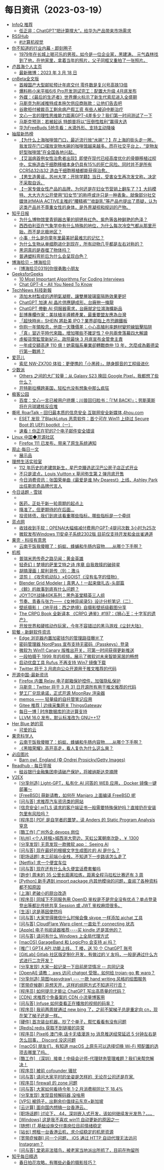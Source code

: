 ﻿# 每日资讯（2023-03-19）

- [InfoQ 推荐](https://www.infoq.cn)
  - [任正非：ChatGPT“把计算撑大”，给华为产品带来市场需求](https://www.infoq.cn/article/ugoDGtJzX9xdm8d9o5eo)
- [RSSHub](https://t.me/s/tieliu)
  - [#计算机视觉](https://t.me/s/tieliu?q=%23%E8%AE%A1%E7%AE%97%E6%9C%BA%E8%A7%86%E8%A7%89)
- [你不知道的行业内幕 - 即刻圈子](https://m.okjike.com/topics/5699f451d3e8351200bffdc8)
  - [1979年在长城上喝可乐的男孩，如今是一位企业家，黑建涛。 元气森林找到了他，在他家里，拿着当年的照片，父子同框又重拍了一张照片。](https://m.okjike.com/originalPosts/64166037a34a361bbce21892)
- [卢昌海个人主页](http://www.changhai.org)
  - [最新微博：2023 年 3 月 18 日](https://www.changhai.org/articles/miscellaneous/blog/202303.php#latest)
- [cnBeta全文版](https://m.cnbeta.com.tw/)
  - [首艘国产大型邮轮预计年底交付 零件数是复兴号高铁13倍](https://m.cnbeta.com.tw/view/1350079.htm)
  - [爆料称小米平板6/6 Pro开发测试完工：配置大升级 4月底发布](https://m.cnbeta.com.tw/view/1350077.htm)
  - [外媒：《最后的生还者》世界爆火标示了新生代索尼进入全盛期](https://m.cnbeta.com.tw/view/1350065.htm)
  - [马斯克为削减推特成本拖欠供应商账款：让他们告去吧](https://m.cnbeta.com.tw/view/1350059.htm)
  - [谷歌拒付被裁员工剩余病产假工资 有些人被迫中断治疗](https://m.cnbeta.com.tw/view/1350057.htm)
  - [文心一言的理性思维能力距离GPT-4差多少？我们第一时间测试了一下](https://m.cnbeta.com.tw/view/1350053.htm)
  - [马斯克预测：若被起诉 特朗普将以“压倒性胜利”赢得大选](https://m.cnbeta.com.tw/view/1350051.htm)
  - [华为FreeBuds 5抢先看：水滴外形、支持主动降噪](https://m.cnbeta.com.tw/view/1350037.htm)
- [抽屉新热榜](http://www.chouti.com)
  - [【为什么上海咖啡馆门口，最近流行放“水碗”？】在上海的街头走一圈，我发现在门口摆放宠物水碗的咖啡馆越来越多。而在社交平台上，“宠物友好型咖啡馆”在全国各地兴起。](https://dig.chouti.com/link/38106002)
  - [【艾滋病首例女性治愈者出现】即使在现代已经高度优化的骨髓移植过程中，实施造血干细胞移植本身仍具有15%的死亡风险。同时并不是所有CCR5Δ32/Δ32 造血干细胞移植都能获得治愈。](https://dig.chouti.com/link/38105653)
  - [【男生造黄谣，苏州大学：开除学籍】当日，受害女生再次发文称，决定不采取自诉。](https://dig.chouti.com/link/38105593)
  - [【一家专做女性产品的品牌，为何还是在妇女节营销上翻车了？】大码模特、大大方方公开使用“妇女节”的称呼或许只是一种表象，就像部分社交媒体对MAIA ACTIVE主推的“腰精裤”“收副乳”等产品也提出了质疑，认为这类产品并不尊重女性的身体，是外界凝视和规训的产物。](https://dig.chouti.com/link/38105514)
- [知乎日报](https://www.zhihu.com/)
  - [为什么博物馆里青铜器古董的铜锈有红色、紫色等各种鲜艳的色泽？](https://daily.zhihu.com/story/9759389)
  - [西西伯利亚在气象学中有什么特殊的地位，为什么每次冷空气都从那里开始，而不是北极地区？](https://daily.zhihu.com/story/9759413)
  - [小事 · 什么是你童年里最美好最难忘的记忆？](https://daily.zhihu.com/story/9759381)
  - [为什么生物从单细胞进化到现在，所有动物几乎都是左右对称的？](https://daily.zhihu.com/story/9759387)
  - [黑洞真的是吞噬了物体吗？](https://daily.zhihu.com/story/9759395)
  - [普通塑料弯折后为什么会呈现白色？](https://daily.zhihu.com/story/9759404)
- [博海拾贝 – 博海拾贝](https://www.bohaishibei.com)
  - [[博海拾贝0319]你很勇敢小朋友](https://www.bohaishibei.com/post/81243/)
- [GeeksforGeeks](https://www.geeksforgeeks.org)
  - [10 Most Important Algorithms For Coding Interviews](https://www.geeksforgeeks.org/algorithms-for-interviews/)
  - [Chat GPT-4 – All You Need To Know](https://www.geeksforgeeks.org/chat-gpt-4-all-you-need-to-know/)
- [TechNews 科技新報](https://technews.tw)
  - [添加木材製成的透明氣凝膠，讓雙層玻璃窗隔熱效果更好](https://technews.tw/2023/03/19/sicella-aerogel-glass-window-nanofiber/)
  - [ChatGPT 加速 AI 晶片供應鏈成形，台廠拚一條龍](https://technews.tw/2023/03/19/chatgpt-ai-chip-supply-chain/)
  - [ChatGPT 帶動 AI 伺服器需求，台廠就定位鴻海擴新品](https://technews.tw/2023/03/19/chatgpt-ai-foxconn/)
  - [彭博專欄作家：美扶植半導體產業，最重要盟友應為台灣](https://technews.tw/2023/03/19/semiconductor-tsmc-tim-culpan/)
  - [「超快時尚」SHEIN 將赴美 IPO？業界卻指上市恐踢鐵板](https://technews.tw/2023/03/19/shein-ipo-us/)
  - [你抱一年領股息，他買一天賺價差；小心高殖利率題材變短線狙擊陷阱](https://finance.technews.tw/2023/03/19/yield-short-term/)
  - [「真」習近平時代來臨，增加哪些不確定性？中共兩會落幕四大解讀](https://finance.technews.tw/2023/03/19/a-new-chinese-era-security-and-control/)
  - [虛擬貨幣監管新紀元，政院最快 3 月底宣布金管會主責](https://finance.technews.tw/2023/03/19/virtual-currency-financial-supervisory-commission/)
  - [一年成交額高達 110 億！她電腦系畢業卻轉戰商仲 13 年，怎麼成為戴德梁行第一戰將？](https://finance.technews.tw/2023/03/19/cushmanwakefield-mei-chiang/)
- [爱范儿](https://www.ifanr.com?utm_source=rss&utm_medium=rss&utm_campaign=)
  - [索尼 NW-ZX700 体验：更便携的「小黑砖」，随身醇音的工程级进化](https://www.ifanr.com/1539683?utm_source=rss&utm_medium=rss&utm_campaign=)
- [少数派](https://sspai.com)
  - [Others 之间的大厂较量：从 Galaxy S23 换回 Google Pixel，我都想了些什么？](https://sspai.com/post/78919)
  - [开特斯拉横跨美国，轻松也没有想象中那么疯狂](https://sspai.com/post/78310)
- [极客公园](http://mainssl.geekpark.net/rss.rss)
  - [百度：文心一言已被用户挤爆；川普回归脸书：「I'M BACK!」；劳斯莱斯将在月球建核反应堆](http://www.geekpark.net/news/316347)
- [嘶吼 RoarTalk – 回归最本质的信息安全,互联网安全新媒体,4hou.com](https://www.4hou.com)
  - [ESET 发现 了BlackLotus 恶意软件：首个可在 Win11 上绕过 Secure Boot 的 UEFI bootkit（一）](https://www.4hou.com/posts/PJPw)
  - [速看！你正在犯的7个电子邮件安全错误](https://www.4hou.com/posts/kMy5)
- [Linux 中国◆开源社区](https://linux.cn/)
  - [Firefox 111 已发布，带来了原生系统通知](https://linux.cn/article-15639-1.html?utm_source=rss&utm_medium=rss)
- [观止·每日一文](https://meiriyiwen.com)
  - [展示品](https://meiriyiwen.com?20230319)
- [理想生活实验室](http://www.toodaylab.com)
  - [112 年历史的老建筑新生，星巴克臻选武汉巴公房子店正式开业](http://www.toodaylab.com/81730)
  - [不只是波点，Louis Vuitton x 草间弥生第 2 弹月底开售](http://www.toodaylab.com/81728)
  - [今日消费资讯：张国荣单曲《最爱是谁 My Dearest》上线、Ashley Park 出任斯凯奇品牌代言人](http://www.toodaylab.com/81726)
- [今日话题 - 雪球](http://xueqiu.com/hots/topic)
  - [](http://xueqiu.com/1062883669/244835875)
  - [医药，正处于新一轮周期的起点上](http://xueqiu.com/3644637995/244841749)
  - [降准了，但更期待的在后面...](http://xueqiu.com/1537967520/244843017)
  - [投资转债，我们到底该看重哪些指标，哪些指标是一个牵绊](http://xueqiu.com/8849632795/244835455)
- [蓝点网](https://www.landiannews.com)
  - [收钱收到手软：OPENAI大幅缩减付费用户GPT-4提问次数 3小时为25次](https://www.landiannews.com/archives/97895.html)
  - [微软发布Windows 11安卓子系统2302版 目前仅支持开发和金丝雀通道](https://www.landiannews.com/archives/97900.html)
- [果壳 - 科技有意思](https://www.guokr.com/scientific)
  - [云南干饭我傻眼了：蚂蚁、蜂蛹和牛肠内容物……从哪个下手啊？](http://www.guokr.com/article/463608/)
- [机核](https://www.gcores.com)
  - [普瑞米恩传奇之路见闻：黄金英雄](https://www.gcores.com/articles/163532)
  - [轻奇幻丨梦境的萨里艾特之诗 序章 自我救赎的破碎星](https://www.gcores.com/articles/163548)
  - [胡搞漫画丨犀利哥传（9）：激斗](https://www.gcores.com/articles/163546)
  - [混剪丨《攻壳机动队》×EGOIST《沒有名字的怪物》](https://www.gcores.com/videos/163570)
  - [Blender Grid Modeler丨真男人！一起来做扎古-头部篇](https://www.gcores.com/videos/163560)
  - [《鲸》的故事到底有什么问题？](https://www.gcores.com/articles/163554)
  - [JOYTOY战锤40K系列：黑色圣堂精英三人组](https://www.gcores.com/videos/163319)
  - [节奏、青春与张力——《女神异闻录5》设计分析笔记（二）](https://www.gcores.com/articles/163281)
  - [壁纸摄影丨《地平线：西之绝境》自摄影壁纸级截图分享](https://www.gcores.com/articles/163556)
  - [The CRPG Book 全新译本 《CRPG 通鉴》#197：《狮心王：十字军的遗产》](https://www.gcores.com/articles/163543)
  - [开放世界和硬核动作玩家，今年不容错过的黑马游戏《尘封大陆》](https://www.gcores.com/articles/163561)
- [软餐 - 新鲜软件资讯](https://www.ruancan.com)
  - [Edge 浏览器内置加密钱包的管理路径曝光了](https://www.ruancan.com/p/125053.html)
  - [密码管理器 NordPass 宣布支持无密码（Passkeys）登录](https://www.ruancan.com/p/125040.html)
  - [微软为 Win11 Canary 版推出开关，可第一时间获得更新推送](https://www.ruancan.com/p/125027.html)
  - [一段拍摄于 1999 年的视频，展示了微软对未来智能家居的畅想](https://www.ruancan.com/p/125003.html)
  - [启动优盘工具 Rufus 不再支持 Win7 镜像下载](https://www.ruancan.com/p/124991.html)
  - [Twitter 将于 3 月底向公众开源用于推文推荐的代码](https://www.ruancan.com/p/124986.html)
- [开源中国-最新资讯](https://www.oschina.net/news/project)
  - [Firefox 内置 Relay 电子邮箱保护控件，加强隐私保护](https://www.oschina.net/news/233158/firefox-gets-built-in-firefox-relay-controls)
  - [马斯克：Twitter 将于 3 月 31 日开源所有用于推文推荐的代码](https://www.oschina.net/news/233157/musk-twitter-opensource)
  - [梦工厂兑现承诺，正式开源 MoonRay 渲染器](https://www.oschina.net/news/233155/moonray-open-source)
  - [memos —— 轻量级的自托管笔记应用](https://www.oschina.net/p/memos)
  - [Gitee 推荐 | 边缘采集网关 ThingsGateway](https://gitee.com/diego2098/ThingsGateway)
  - [每日一博 | 时序数据库的流计算支持](https://my.oschina.net/u/5148943/blog/8572817)
  - [LLVM 16.0 发布，默认标准改为 GNU++17](https://www.oschina.net/news/233151/llvm-16-0-0-released)
- [Her Blue 她的蓝](https://her.blue/)
  - [可爱的云](https://her.blue/ke-ai-de-yun/)
- [果壳科学人](https://www.guokr.com)
  - [云南干饭我傻眼了：蚂蚁、蜂蛹和牛肠内容物……从哪个下手啊？](https://www.guokr.com/article/463608/)
  - [《黑暗荣耀》高开高走，看人复仇为什么这么爽？](https://www.guokr.com/article/463607/)
- [必应图片](http://bing.com/HPImageArchive.aspx?format=rss)
  - [Barn owl, England (© Ondrej Prosicky/Getty Images)](/th?id=OHR.BarnOwlWinter_EN-US7295086574_1920x1080.jpg&rf=LaDigue_1920x1080.jpg&pid=hp)
- [Readhub - 每日早报](https://readhub.cn/topic/daily)
  - [硅谷银行金融集团申请破产保护，将被纳斯达克摘牌](https://readhub.cn/topic/8oeDplyGovs)
- [V2EX](https://www.v2ex.com/)
  - [[分享创造] Light-GPT，私有化 AI 问答的 WEB 应用， Docker 镜像一键部署～](https://www.v2ex.com/t/925306#reply0)
  - [[FreeBSD] 萌新请教，如何在 Manjaro 上面编译 FreeBSD 呢](https://www.v2ex.com/t/925305#reply0)
  - [[问与答] 求推荐汽车资讯类的网站](https://www.v2ex.com/t/925303#reply0)
  - [[信息安全] mTLS 请求的客户端证书一般需要特殊保护吗？直接扔在安装包里有风险吗？](https://www.v2ex.com/t/925299#reply0)
  - [[程序员] PDF 是自学者的噩梦，读 Anders 的 Static Program Analysis 窒息](https://www.v2ex.com/t/925298#reply2)
  - [[酷工作] 广州外企 devops 岗位](https://www.v2ex.com/t/925297#reply0)
  - [[杭州] <个人转租>城西浙大旁边，天虹公寓朝南次卧，￥ 1300](https://www.v2ex.com/t/925296#reply0)
  - [[分享发现] 无意发现一款微软 app： Seeing AI](https://www.v2ex.com/t/925295#reply0)
  - [[问与答] 现在最好的根据文字生成图片的 AI 是什么？](https://www.v2ex.com/t/925294#reply5)
  - [[职场话题] 本三前端小全栈，不知道下一步路该怎么走了](https://www.v2ex.com/t/925293#reply1)
  - [[Netflix] 求一个便宜车位](https://www.v2ex.com/t/925292#reply0)
  - [[问与答] 现在还有什么永久便宜话费套餐吗](https://www.v2ex.com/t/925291#reply1)
  - [[跑步] 周末的 35 公里长距离拉练，距离全程马拉松比赛还有 3 周](https://www.v2ex.com/t/925290#reply3)
  - [[Python] 新手遇到 import package 内其他模块的问题，查阅了各种资料都不知原因](https://www.v2ex.com/t/925289#reply0)
  - [[上海] 老破小的厨台改造](https://www.v2ex.com/t/925288#reply2)
  - [[程序员] 同域下不同服务用 OpenID 鉴权是不是完全没有优点？单点登录登出等都比传统共享 Session 或 JWT 鉴权麻烦很多。](https://www.v2ex.com/t/925285#reply0)
  - [[生活] 这是基因使然吗](https://www.v2ex.com/t/925284#reply8)
  - [[问与答] 大家觉得微信什么时候会像 skype 一样添加 aichat 工具](https://www.v2ex.com/t/925282#reply1)
  - [[问与答] CloudFlare Warp client 一直处于 connecting 状态](https://www.v2ex.com/t/925281#reply1)
  - [[Apple] 电子书阅读器推荐----买 kindle 还是其他的？](https://www.v2ex.com/t/925280#reply6)
  - [[问与答] 请问有什么 Windows 上全局代理方式](https://www.v2ex.com/t/925279#reply7)
  - [[macOS] GarageBand 和 LogicPro 会支持 ai 吗？](https://www.v2ex.com/t/925278#reply1)
  - [[推广] GPT4 API 功能上线， T 楼，送 10 个 ChatGPT 账号](https://www.v2ex.com/t/925277#reply70)
  - [[GitLab] Gitlab 社区版定制化开发，有做过的 V 友吗，一般是通过什么方式进行二次开发？](https://www.v2ex.com/t/925276#reply2)
  - [[分享发现] 大家一起记录一下目前房贷情况 -- 共同记录](https://www.v2ex.com/t/925275#reply1)
  - [[OpenAI] 请教： aws 访问 chatgpt 受限，如何给 trojan-go 套 warp？](https://www.v2ex.com/t/925274#reply0)
  - [[分享创造] 简图(easydraw) --- 一款 hand writing 风格的绘图服务](https://www.v2ex.com/t/925273#reply11)
  - [[宽带症候群] 异想天开，这样的组网方式不知道可行否？](https://www.v2ex.com/t/925272#reply7)
  - [[程序员] 如何提示才能让 ChatGPT 写出高质量的代码？](https://www.v2ex.com/t/925271#reply10)
  - [[CDN] 求推荐个免备案的 CDN 小流量博客用](https://www.v2ex.com/t/925270#reply2)
  - [[问与答] Infuse 如何查看正在播放的视频的码率？](https://www.v2ex.com/t/925269#reply1)
  - [[程序员] 我前两周就通过 new bing 了，之前不架梯子总是重定向 cn，现在架了梯子还是一样。](https://www.v2ex.com/t/925268#reply7)
  - [[硬件] 首次装台机器，抄了个单子，帮忙看看有没有问题](https://www.v2ex.com/t/925267#reply12)
  - [[Redis] redis 获取不到链接的异常](https://www.v2ex.com/t/925265#reply0)
  - [[程序员] Pixel6 澳门电,话卡无墙漫游 tg 消息推送经常延迟 5 分钟左右是怎么回事， Discord 没这问题](https://www.v2ex.com/t/925264#reply0)
  - [[macOS] 朋友们，有知道 macOS 上原先可以选择切换 Wi-Fi 预配置的选项去哪里了吗。](https://www.v2ex.com/t/925263#reply6)
  - [[酷工作] （深圳）接单！中级会计师-代理财务管理难题？我们来帮您解决！](https://www.v2ex.com/t/925262#reply0)
  - [[程序员] 被前 cofounder 骚扰](https://www.v2ex.com/t/925261#reply6)
  - [[问与答] 请问大家平时的坐姿是怎样的, 无论在公司还是在家.](https://www.v2ex.com/t/925260#reply8)
  - [[程序员] firewall 的 zone 问题](https://www.v2ex.com/t/925259#reply0)
  - [[问与答] 大家如何看待今年 1-2 月消费税同比下 18.4%](https://www.v2ex.com/t/925257#reply34)
  - [[分享发现] 发现音频解码器,没啥用](https://www.v2ex.com/t/925256#reply1)
  - [[VPS] 被鸽子，出剩余价值绿云东京+新加坡](https://www.v2ex.com/t/925255#reply0)
  - [[云计算] 面向国内想搞一台香港云。](https://www.v2ex.com/t/925254#reply18)
  - [[职场话题] 讨论下， 44，深圳嵌入式开发，该如何继续发光发热？。。。](https://www.v2ex.com/t/925252#reply8)
  - [[Windows] 这是我不喜欢 win11 自动更新的原因之一](https://www.v2ex.com/t/925251#reply9)
  - [[随想] IT 基础设施交付类岗位目前情绪稳定](https://www.v2ex.com/t/925250#reply10)
  - [[站长] 想租一台香港云机，求介绍稳定的机房资源](https://www.v2ex.com/t/925249#reply0)
  - [[宽带症候群] 问一个问题， iOS 通过 HTTP 自动代理无法访问 Instagram？](https://www.v2ex.com/t/925248#reply1)
  - [[问与答] 堂弟非法猎鸟，被老家当地派出所抓了，目前在拘留所](https://www.v2ex.com/t/925247#reply53)
- [知乎每日精选](http://www.zhihu.com)
  - [春日拍花攻略，有哪些必备的摄影技巧？](http://www.zhihu.com/question/589915697/answer/2942574633?utm_campaign=rss&utm_medium=rss&utm_source=rss&utm_content=title)
